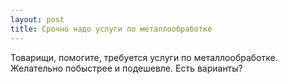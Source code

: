 ```yaml
---
layout: post 
title: Срочно надо услуги по металлообработке 
--- 
```

Товарищи, помогите, требуется услуги по металлообработке. Желательно побыстрее и подешевле. Есть варианты?